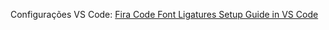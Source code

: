 
Configurações VS Code:
[Fira Code Font Ligatures Setup Guide in VS Code](https://www.youtube.com/watch?v=QAmyKYLqRk8)